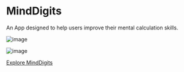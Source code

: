 # MindDigits

An App designed to help users improve their mental calculation skills.

![image](https://github.com/user-attachments/assets/b7dccd43-3465-45f2-ab91-27e2494bac48)

![image](https://github.com/user-attachments/assets/6008a262-883d-4ded-8027-3b1ef4da06be)




[Explore MindDigits](https://kaifussain.github.io/MindDigits/)
